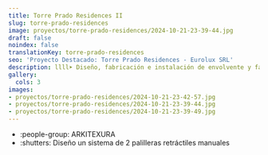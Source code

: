 ```yaml
---
title: Torre Prado Residences II
slug: torre-prado-residences
image: proyectos/torre-prado-residences/2024-10-21-23-39-44.jpg
draft: false
noindex: false
translationKey: torre-prado-residences
seo: 'Proyecto Destacado: Torre Prado Residences - Eurolux SRL'
description: llll➤ Diseño, fabricación e instalación de envolvente y fachada ligera ✅ para el proyecto Torre Prado Residences II.
gallery:
  cols: 3
images:
- proyectos/torre-prado-residences/2024-10-21-23-42-57.jpg
- proyectos/torre-prado-residences/2024-10-21-23-39-44.jpg
- proyectos/torre-prado-residences/2024-10-21-23-39-49.jpg
---
```

- :people-group: ARKITEXURA
- :shutters: Diseño un sistema de 2 palilleras retráctiles manuales